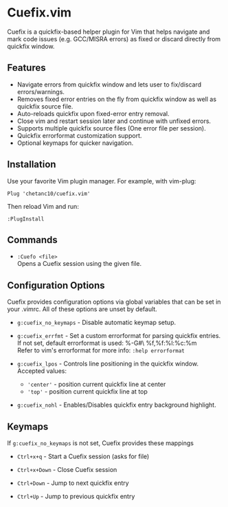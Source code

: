 # Cuefix.vim

Cuefix is a quickfix-based helper plugin for Vim that helps navigate and mark code issues (e.g. GCC/MISRA errors) as fixed or discard directly from quickfix window.

## Features

- Navigate errors from quickfix window and lets user to fix/discard errors/warnings.
- Removes fixed error entries on the fly from quickfix window as well as quickfix source file.
- Auto-reloads quickfix upon fixed-error entry removal.
- Close vim and restart session later and continue with unfixed errors.
- Supports multiple quickfix source files (One error file per session).
- Quickfix errorformat customization support.
- Optional keymaps for quicker navigation.

## Installation

Use your favorite Vim plugin manager. For example, with vim-plug:

    Plug 'chetanc10/cuefix.vim'

Then reload Vim and run:

    :PlugInstall

## Commands

- ```:Cuefo <file>```  
  Opens a Cuefix session using the given file.

## Configuration Options

Cuefix provides configuration options via global variables that can be set in your .vimrc. All of these options are unset by default.

- ```g:cuefix_no_keymaps``` - Disable automatic keymap setup.

- ```g:cuefix_errfmt``` - Set a custom errorformat for parsing quickfix entries. If not set, default errorformat is used:  %-G#\ %f,%f:%l:%c:%m   
  Refer to vim's errorformat for more info: ```:help errorformat```

- ```g:cuefix_lpos``` - Controls line positioning in the quickfix window. Accepted values:
  - ```'center'``` - position current quickfix line at center
  - ```'top'```    - position current quickfix line at top

- ```g:cuefix_nohl``` - Enables/Disables quickfix entry background highlight.

## Keymaps

If ```g:cuefix_no_keymaps``` is not set, Cuefix provides these mappings

- ```Ctrl+x+q``` - Start a Cuefix session (asks for file)

- ```Ctrl+x+Down``` - Close Cuefix session

- ```Ctrl+Down``` - Jump to next quickfix entry

- ```Ctrl+Up``` - Jump to previous quickfix entry

